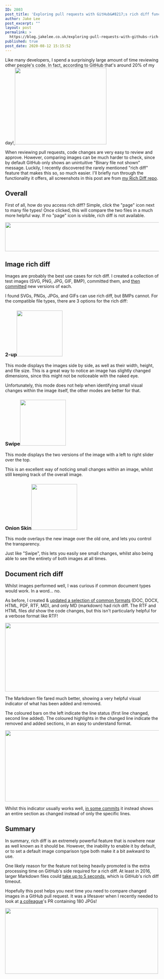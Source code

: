 ```yaml
---
ID: 2803
post_title: 'Exploring pull requests with GitHub&#8217;s rich diff functionality'
author: Jake Lee
post_excerpt: ""
layout: post
permalink: >
  https://blog.jakelee.co.uk/exploring-pull-requests-with-githubs-rich-diff-functionality/
published: true
post_date: 2020-08-12 15:15:52
---
```

Like many developers, I spend a surprisingly large amount of time reviewing other people's code. In fact, according to GitHub that's around 20% of my day!<a href="https://blog.jakelee.co.uk/wp-content/uploads/2020/08/A7EFN1q.png">
<img class="size-medium wp-image-2804 alignright" src="https://blog.jakelee.co.uk/wp-content/uploads/2020/08/A7EFN1q-300x251.png" alt="" width="300" height="251" /></a>

When reviewing pull requests, code changes are very easy to review and approve. However, comparing images can be much harder to check, since by default GitHub only shows an unintuitive "Binary file not shown" message. Luckily, I recently discovered the rarely mentioned "rich diff" feature that makes this so, so much easier. I'll briefly run through the functionality it offers, all screenshots in this post are from <a href="https://github.com/JakeSteam/RichDiffExperiments" target="_blank" rel="noopener noreferrer">my Rich Diff repo</a>. <!--more-->
<h2>Overall</h2>
First of all, how do you access rich diff? Simple, click the "page" icon next to many file types! Once clicked, this will compare the two files in a much more helpful way. If no "page" icon is visible, rich diff is not available.

<a href="https://blog.jakelee.co.uk/wp-content/uploads/2020/08/dCv3J6o.png"><img class="aligncenter size-full wp-image-2807" src="https://blog.jakelee.co.uk/wp-content/uploads/2020/08/dCv3J6o.png" alt="" width="734" height="95" /></a>
<h2>Image rich diff</h2>
Images are probably the best use cases for rich diff. I created a collection of test images (SVG, PNG, JPG, GIF, BMP), committed them, and <a href="https://github.com/JakeSteam/RichDiffExperiments/commit/2fff7598b7ddc2b58bacc0e6e6860c8d5c5b4656" target="_blank" rel="noopener noreferrer">then committed</a> new versions of each.

I found SVGs, PNGs, JPGs, and GIFs can use rich diff, but BMPs cannot. For the compatible file types, there are 3 options for the rich diff:
<h3>2-up<a href="https://blog.jakelee.co.uk/wp-content/uploads/2020/08/3qjoZ8A.png"><img class="alignright wp-image-2808 size-thumbnail" src="https://blog.jakelee.co.uk/wp-content/uploads/2020/08/3qjoZ8A-150x150.png" alt="" width="150" height="150" /></a></h3>
This mode displays the images side by side, as well as their width, height, and file size. This is a great way to notice an image has slightly changed dimensions, since this might not be noticeable with the naked eye.

Unfortunately, this mode does not help when identifying small visual changes within the image itself, the other modes are better for that.
<h3>Swipe<a href="https://blog.jakelee.co.uk/wp-content/uploads/2020/08/Rjf3nY8.png"><img class="alignright size-thumbnail wp-image-2811" src="https://blog.jakelee.co.uk/wp-content/uploads/2020/08/Rjf3nY8-150x150.png" alt="" width="150" height="150" /></a></h3>
This mode displays the two versions of the image with a left to right slider over the top.

This is an excellent way of noticing small changes within an image, whilst still keeping track of the overall image.
<h3>Onion Skin<a href="https://blog.jakelee.co.uk/wp-content/uploads/2020/08/u2wqvqB.png"><img class="alignright size-thumbnail wp-image-2813" src="https://blog.jakelee.co.uk/wp-content/uploads/2020/08/u2wqvqB-150x150.png" alt="" width="150" height="150" /></a></h3>
This mode overlays the new image over the old one, and lets you control the transparency.

Just like "Swipe", this lets you easily see small changes, whilst also being able to see the entirety of both images at all times.
<h2>Document rich diff</h2>
Whilst images performed well, I was curious if common document types would work. In a word... no.

As before, I created &amp; <a href="https://github.com/JakeSteam/RichDiffExperiments/commit/33ea6257db94e9f41d4ce4754fe99b1140bff5e1" target="_blank" rel="noopener noreferrer">updated a selection of common formats</a> (DOC, DOCX, HTML, PDF, RTF, MD), and only MD (markdown) had rich diff. The RTF and HTML files <em>did</em> show the code changes, but this isn't particularly helpful for a verbose format like RTF!

<a href="https://blog.jakelee.co.uk/wp-content/uploads/2020/08/KUBjqor.png"><img class="aligncenter wp-image-2818 size-large" src="https://blog.jakelee.co.uk/wp-content/uploads/2020/08/KUBjqor-1024x329.png" alt="" width="700" height="225" /></a>

The Markdown file fared much better, showing a very helpful visual indicator of what has been added and removed.

The coloured bars on the left indicate the line status (first line changed, second line added). The coloured highlights in the changed line indicate the removed and added sections, in an easy to understand format.

<a href="https://blog.jakelee.co.uk/wp-content/uploads/2020/08/FOya3Dn.png"><img class="aligncenter wp-image-2821 size-full" src="https://blog.jakelee.co.uk/wp-content/uploads/2020/08/FOya3Dn.png" alt="" width="764" height="233" /></a>

Whilst this indicator usually works well, <a href="https://github.com/Aircoookie/WLED/commit/35098c474cecaff316bccab7e6bf925a03ef8fbe#diff-0730bb7c2e8f9ea2438b52e419dd86c9" target="_blank" rel="noopener noreferrer">in some commits</a> it instead shows an entire section as changed instead of only the specific lines.
<h2>Summary</h2>
In summary, rich diff is an extremely powerful feature that is nowhere near as well known as it should be. However, the inability to enable it by default, or to set a default image comparison type both make it a bit awkward to use.

One likely reason for the feature not being heavily promoted is the extra processing time on GitHub's side required for a rich diff. At least in 2016, larger Markdown files could <a href="https://github.com/cabforum/documents/issues/27" target="_blank" rel="noopener noreferrer">take up to 5 seconds</a>, which is GitHub's rich diff timeout.

Hopefully this post helps you next time you need to compare changed images in a GitHub pull request. It was a lifesaver when I recently needed to look at <a href="https://github.com/chris-sloan" target="_blank" rel="noopener noreferrer">a colleague</a>'s PR containing 180 JPGs!

<a href="https://blog.jakelee.co.uk/wp-content/uploads/2020/08/Z5uYxKj.png"><img class="aligncenter size-full wp-image-2822" src="https://blog.jakelee.co.uk/wp-content/uploads/2020/08/Z5uYxKj.png" alt="" width="501" height="215" /></a>

&nbsp;